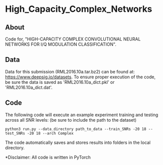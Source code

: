 # High_Capacity_Complex_Networks
## About
Code for, "HIGH-CAPACITY COMPLEX CONVOLUTIONAL NEURAL NETWORKS FOR I/Q MODULATION CLASSIFICATION".

## Data
Data for this submission (RML2016.10a.tar.bz2) can be found at: https://www.deepsig.io/datasets. To ensure proper execution of the code, be sure the data is saved as 'RML2016.10a_dict.pkl' or 'RML2016.10a_dict.dat'.

## Code

The following code will execute an example experiment training and testing across all SNR levels: (be sure to include the path to the dataset)
```
python3 run.py --data_directory path_to_data --train_SNRs -20 18 --test_SNRs -20 18 --arch Complex
```
The code automatically saves and stores results into folders in the local directory. 

*Disclaimer: All code is written in PyTorch
